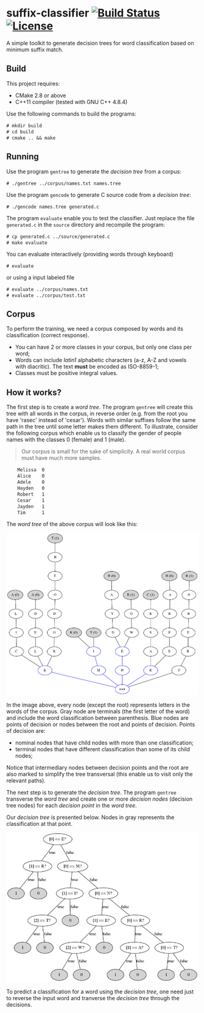 # suffix-classifier  [![Build Status](https://travis-ci.org/brunexgeek/suffix-classifier.svg?branch=master)](https://travis-ci.org/brunexgeek/suffix-classifier)  [![License](https://img.shields.io/badge/License-Apache%202.0-blue.svg)](https://opensource.org/licenses/Apache-2.0)

A simple toolkit to generate decision trees for word classification based on minimum suffix match.

## Build

This project requires:

- CMake 2.8 or above
- C++11 compiler (tested with GNU C++ 4.8.4)

Use the following commands to build the programs:

    # mkdir build
    # cd build
    # cmake .. && make

## Running

Use the program ``gentree`` to generate the *decision tree* from a corpus:

    # ./gentree ../corpus/names.txt names.tree

Use the program ``gencode`` to generate C source code from a *decision tree*:

    # ./gencode names.tree generated.c

The program ``evaluate`` enable you to test the classifier. Just replace the file ``generated.c`` in the ``source`` directory and recompile the program:

    # cp generated.c ../source/generated.c
    # make evaluate

You can evaluate interactively (providing words through keyboard)

    # evaluate

or using a input labeled file

    # evaluate ../corpus/names.txt
    # evaluate ../corpus/test.txt


## Corpus

To perform the training, we need a corpus composed by words and its classification (correct response).

- You can have 2 or more classes in your corpus, but only one class per word;
- Words can include *latin1* alphabetic characters (a-z, A-Z and vowels with diacritic). The text **must** be encoded as ISO-8859-1;
- Classes must be positive integral values.

## How it works?

The first step is to create a *word tree*. The program ``gentree`` will create this tree with all words in the corpus, in reverse order (e.g. from the root you have 'rasec' instead of 'cesar'). Words with similar suffixes follow the same path in the tree until some letter makes them different. To illustrate, consider the following corpus which enable us to classify the gender of people names with the classes 0 (female) and 1 (male).

   > Our corpus is small for the sake of simplicity. A real world corpus must have much more samples.

```
    Melissa  0
    Alice    0
    Adele    0
    Hayden   0
    Robert   1
    Cesar    1
    Jayden   1
    Tim      1
```

The *word tree* of the above corpus will look like this:

<img src="https://raw.githubusercontent.com/brunexgeek/suffix-classifier/explain/images/words.dot.png" width='700px'/>

In the image above, every node (except the root) represents letters in the words of the corpus. Gray node are terminals (the first letter of the word) and include the word classification between parenthesis. Blue nodes are points of decision or nodes between the root and points of decision. Points of decision are:

* nominal nodes that have child nodes with more than one classification;
* terminal nodes that have different classification than some of its child nodes;

Notice that intermediary nodes between decision points and the root are also marked to simplify the tree transversal (this enable us to visit only the relevant paths).

The next step is to generate the *decision tree*. The program ``gentree`` transverse the *word tree* and create one or more *decision nodes* (decision tree nodes) for each *decision point* in the *word tree*.

Our *decision tree* is presented below. Nodes in gray represents the classification at that point.

<img src="https://raw.githubusercontent.com/brunexgeek/suffix-classifier/explain/images/decision.dot.png" width='700px'/>

To predict a classification for a word using the *decision tree*, one need just to reverse the input word and tranverse the *decision tree* through the decisions.
